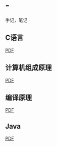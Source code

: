 # -
手记，笔记

## C语言
[PDF](./C语言.pdf)

## 计算机组成原理

[PDF](./2014年暑假-计算机组成原理.pdf)

## 编译原理

[PDF](./2014年暑假-编译原理.pdf)

## Java

[PDF](./2014年暑假-Java.pdf)

